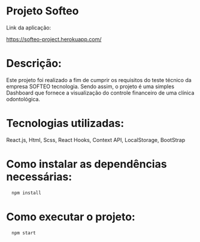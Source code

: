 
# Projeto Softeo

Link da aplicação:

https://softeo-project.herokuapp.com/

# Descrição:

Este projeto foi realizado a fim de cumprir os requisitos do teste técnico da empresa SOFTEO tecnologia. Sendo assim, o projeto é uma simples Dashboard que fornece a visualização do controle financeiro de uma clínica odontológica.

# Tecnologias utilizadas:

React.js, Html, Scss, React Hooks, Context API, LocalStorage, BootStrap

# Como instalar as dependências necessárias:
```bash
  npm install
```

# Como executar o projeto:
```bash
  npm start
```

